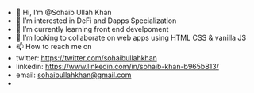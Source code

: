 - 👋 Hi, I’m @Sohaib Ullah Khan
- 👀 I’m interested in DeFi and Dapps Specialization 
- 🌱 I’m currently learning front end develpoment
- 💞️ I’m looking to collaborate on web apps using HTML CSS & vanilla JS
- 📫 How to reach me on 
- twitter: https://twitter.com/sohaibullahkhan
- linkedin: https://www.linkedin.com/in/sohaib-khan-b965b813/
- email: sohaibullahkhan@gmail.com 
-
<!---
sohaibullahkhan/sohaibullahkhan is a ✨ special ✨ repository because its `README.md` (this file) appears on your GitHub profile.
You can click the Preview link to take a look at your changes.
--->
